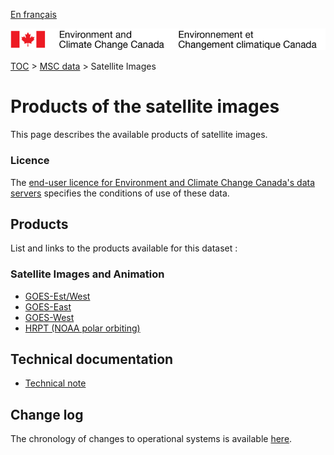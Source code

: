 [En français](readme_satellite-images_fr.md)

![ECCC logo](../../docs/img_eccc-logo.png)

[TOC](../../docs/readme_en.md) > [MSC data](../../docs/msc-data/readme_en.md) > Satellite Images

# Products of the satellite images

This page describes the available products of satellite images.

### Licence

The [end-user licence for Environment and Climate Change Canada's data servers](../../docs/licence/readme_en.md) specifies the conditions of use of these data.

## Products

List and links to the products available for this dataset :

### Satellite Images and Animation

* [GOES-Est/West](https://meteo.gc.ca/satellite/index_e.html#goes_composites)
* [GOES-East](https://meteo.gc.ca/satellite/index_e.html#goes_east)
* [GOES-West](https://meteo.gc.ca/satellite/index_e.html#goes_west)
* [HRPT (NOAA polar orbiting)](https://meteo.gc.ca/satellite/index_e.html#hrpt)

## Technical documentation

* [Technical note](https://collaboration.cmc.ec.gc.ca/cmc/cmoi/product_guide/docs/satellitedoc_e.html)

## Change log

The chronology of changes to operational systems is available [here](https://collaboration.cmc.ec.gc.ca/cmc/cmoi/product_guide/docs/changes_e.html).

